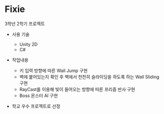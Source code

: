 # Fixie
3학년 2학기 프로젝트
+ 사용 기술
  + Unity 2D
  + C#
  
+ 작업내용
  + 키 입력 방향에 따른 Wall Jump 구현
  + 벽에 붙어있는지 확인 후 벽에서 천천히 슬라이딩을 하도록 하는 Wall Sliding 구현
  + RayCast를 이용해 빛이 들어오는 방향에 따른 프리즘 반사 구현
  + Boss 몬스터 AI 구현
  
+ 학교 우수 프로젝트로 선정
